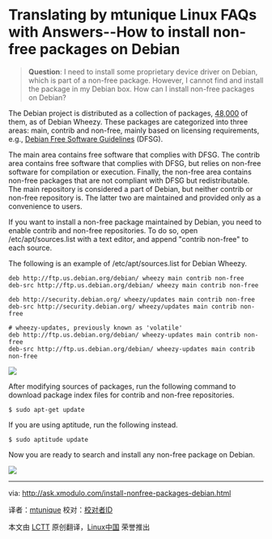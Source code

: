 Translating by mtunique
Linux FAQs with Answers--How to install non-free packages on Debian
================================================================================
> **Question**: I need to install some proprietary device driver on Debian, which is part of a non-free package. However, I cannot find and install the package in my Debian box. How can I install non-free packages on Debian? 

The Debian project is distributed as a collection of packages, [48,000][1] of them, as of Debian Wheezy. These packages are categorized into three areas: main, contrib and non-free, mainly based on licensing requirements, e.g., [Debian Free Software Guidelines][2] (DFSG).

The main area contains free software that complies with DFSG. The contrib area contains free software that complies with DFSG, but relies on non-free software for compilation or execution. Finally, the non-free area contains non-free packages that are not compliant with DFSG but redistributable. The main repository is considered a part of Debian, but neither contrib or non-free repository is. The latter two are maintained and provided only as a convenience to users.

If you want to install a non-free package maintained by Debian, you need to enable contrib and non-free repositories. To do so, open /etc/apt/sources.list with a text editor, and append "contrib non-free" to each source.

The following is an example of /etc/apt/sources.list for Debian Wheezy.

    deb http://ftp.us.debian.org/debian/ wheezy main contrib non-free
    deb-src http://ftp.us.debian.org/debian/ wheezy main contrib non-free
    
    deb http://security.debian.org/ wheezy/updates main contrib non-free
    deb-src http://security.debian.org/ wheezy/updates main contrib non-free
    
    # wheezy-updates, previously known as 'volatile'
    deb http://ftp.us.debian.org/debian/ wheezy-updates main contrib non-free
    deb-src http://ftp.us.debian.org/debian/ wheezy-updates main contrib non-free

![](https://farm8.staticflickr.com/7562/16063758036_0ef8fce075_b.jpg)

After modifying sources of packages, run the following command to download package index files for contrib and non-free repositories.

    $ sudo apt-get update

If you are using aptitude, run the following instead.

    $ sudo aptitude update

Now you are ready to search and install any non-free package on Debian.

![](https://farm9.staticflickr.com/8593/16089610915_b638fce55d_c.jpg)

--------------------------------------------------------------------------------

via: http://ask.xmodulo.com/install-nonfree-packages-debian.html

译者：[mtunique](https://github.com/mtunique)
校对：[校对者ID](https://github.com/校对者ID)

本文由 [LCTT](https://github.com/LCTT/TranslateProject) 原创翻译，[Linux中国](http://linux.cn/) 荣誉推出

[1]:https://packages.debian.org/stable/allpackages?format=txt.gz
[2]:https://www.debian.org/social_contract.html#guidelines
